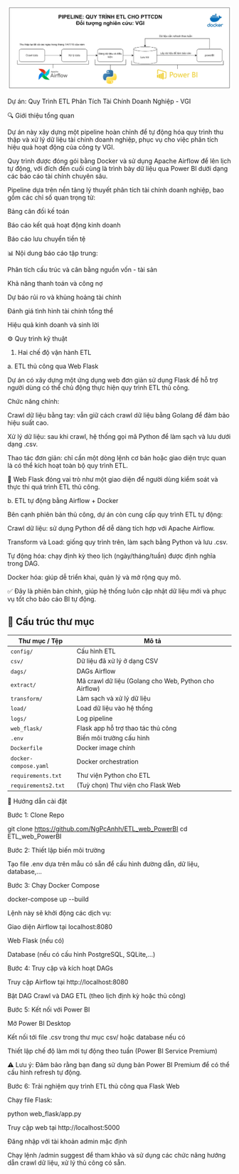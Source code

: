 ![Cấu trúc thư mục của dự án ETL](image/process.jpg)

Dự án: Quy Trình ETL Phân Tích Tài Chính Doanh Nghiệp - VGI

🔍 Giới thiệu tổng quan

Dự án này xây dựng một pipeline hoàn chỉnh để tự động hóa quy trình thu thập và xử lý dữ liệu tài chính doanh nghiệp, phục vụ cho việc phân tích hiệu quả hoạt động của công ty VGI.

Quy trình được đóng gói bằng Docker và sử dụng Apache Airflow để lên lịch tự động, với đích đến cuối cùng là trình bày dữ liệu qua Power BI dưới dạng các báo cáo tài chính chuyên sâu.

Pipeline dựa trên nền tảng lý thuyết phân tích tài chính doanh nghiệp, bao gồm các chỉ số quan trọng từ:

Bảng cân đối kế toán

Báo cáo kết quả hoạt động kinh doanh

Báo cáo lưu chuyển tiền tệ

📊 Nội dung báo cáo tập trung:

Phân tích cấu trúc và cân bằng nguồn vốn - tài sản

Khả năng thanh toán và công nợ

Dự báo rủi ro và khủng hoảng tài chính

Đánh giá tình hình tài chính tổng thể

Hiệu quả kinh doanh và sinh lời

⚙️ Quy trình kỹ thuật

1. Hai chế độ vận hành ETL

a. ETL thủ công qua Web Flask

Dự án có xây dựng một ứng dụng web đơn giản sử dụng Flask để hỗ trợ người dùng có thể chủ động thực hiện quy trình ETL thủ công.

Chức năng chính:

Crawl dữ liệu bằng tay: vẫn giữ cách crawl dữ liệu bằng Golang để đảm bảo hiệu suất cao.

Xử lý dữ liệu: sau khi crawl, hệ thống gọi mã Python để làm sạch và lưu dưới dạng .csv.

Thao tác đơn giản: chỉ cần một dòng lệnh cơ bản hoặc giao diện trực quan là có thể kích hoạt toàn bộ quy trình ETL.

🔸 Web Flask đóng vai trò như một giao diện để người dùng kiểm soát và thực thi quá trình ETL thủ công.

b. ETL tự động bằng Airflow + Docker

Bên cạnh phiên bản thủ công, dự án còn cung cấp quy trình ETL tự động:

Crawl dữ liệu: sử dụng Python để dễ dàng tích hợp với Apache Airflow.

Transform và Load: giống quy trình trên, làm sạch bằng Python và lưu .csv.

Tự động hóa: chạy định kỳ theo lịch (ngày/tháng/tuần) được định nghĩa trong DAG.

Docker hóa: giúp dễ triển khai, quản lý và mở rộng quy mô.

✅ Đây là phiên bản chính, giúp hệ thống luôn cập nhật dữ liệu mới và phục vụ tốt cho báo cáo BI tự động.

## 📁 Cấu trúc thư mục

| Thư mục / Tệp              | Mô tả                                                             |
|---------------------------|--------------------------------------------------------------------|
| `config/`                 | Cấu hình ETL                                                      |
| `csv/`                    | Dữ liệu đã xử lý ở dạng CSV                                       |
| `dags/`                   | DAGs Airflow                                                      |
| `extract/`                | Mã crawl dữ liệu (Golang cho Web, Python cho Airflow)             |
| `transform/`              | Làm sạch và xử lý dữ liệu                                         |
| `load/`                   | Load dữ liệu vào hệ thống                                         |
| `logs/`                   | Log pipeline                                                      |
| `web_flask/`              | Flask app hỗ trợ thao tác thủ công                                |
| `.env`                    | Biến môi trường cấu hình                                          |
| `Dockerfile`              | Docker image chính                                                |
| `docker-compose.yaml`     | Docker orchestration                                              |
| `requirements.txt`        | Thư viện Python cho ETL                                           |
| `requirements2.txt`       | (Tuỳ chọn) Thư viện cho Flask Web                                 |


🚀 Hướng dẫn cài đặt

Bước 1: Clone Repo

git clone https://github.com/NgPcAnhh/ETL_web_PowerBI
cd ETL_web_PowerBI

Bước 2: Thiết lập biến môi trường

Tạo file .env dựa trên mẫu có sẵn để cấu hình đường dẫn, dữ liệu, database,...

Bước 3: Chạy Docker Compose

docker-compose up --build

Lệnh này sẽ khởi động các dịch vụ:

Giao diện Airflow tại localhost:8080

Web Flask (nếu có)

Database (nếu có cấu hình PostgreSQL, SQLite,...)

Bước 4: Truy cập và kích hoạt DAGs

Truy cập Airflow tại http://localhost:8080

Bật DAG Crawl và DAG ETL (theo lịch định kỳ hoặc thủ công)

Bước 5: Kết nối với Power BI

Mở Power BI Desktop

Kết nối tới file .csv trong thư mục csv/ hoặc database nếu có

Thiết lập chế độ làm mới tự động theo tuần (Power BI Service Premium)

⚠️ Lưu ý: Đảm bảo rằng bạn đang sử dụng bản Power BI Premium để có thể cấu hình refresh tự động.

Bước 6: Trải nghiệm quy trình ETL thủ công qua Flask Web

Chạy file Flask:

python web_flask/app.py

Truy cập web tại http://localhost:5000

Đăng nhập với tài khoản admin mặc định

Chạy lệnh /admin suggest để tham khảo và sử dụng các chức năng hướng dẫn crawl dữ liệu, xử lý thủ công có sẵn.

